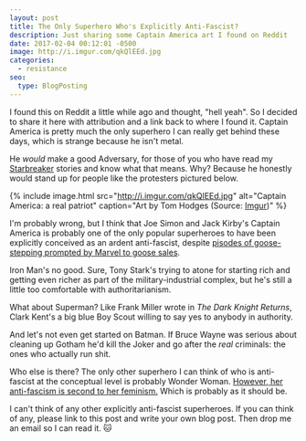 ```yaml
---
layout: post
title: The Only Superhero Who's Explicitly Anti-Fascist?
description: Just sharing some Captain America art I found on Reddit
date: 2017-02-04 00:12:01 -0500
image: http://i.imgur.com/qkQlEEd.jpg
categories: 
  - resistance
seo:
  type: BlogPosting
---
```

I found this on Reddit a little while ago and thought, "hell yeah". So I decided to share it here with attribution and a link back to where I found it. Captain America is pretty much the only superhero I can really get behind these days, which is strange because he isn't metal.

He *would* make a good Adversary, for those of you who have read my [Starbreaker](/stories/starbreaker/) stories and know what that means. Why? Because he honestly would stand up for people like the protesters pictured below.

{% include image.html src="http://i.imgur.com/qkQlEEd.jpg" alt="Captain America: a real patriot" caption="Art by Tom Hodges (Source: [Imgur](http://imgur.com/qkQlEEd))" %}

I'm probably wrong, but I think that Joe Simon and Jack Kirby's Captain America is probably one of the only popular superheroes to have been explicitly conceived as an ardent anti-fascist, despite [pisodes of goose-stepping prompted by Marvel to goose sales](https://www.jacobinmag.com/2016/05/captain-america-fascist-hydra-marvel/).

Iron Man's no good. Sure, Tony Stark's trying to atone for starting rich and getting even richer as part of the military-industrial complex, but he's still a little too comfortable with authoritarianism.

What about Superman? Like Frank Miller wrote in *The Dark Knight Returns*, Clark Kent's a big blue Boy Scout willing to say yes to anybody in authority.

And let's not even get started on Batman. If Bruce Wayne was serious about cleaning up Gotham he'd kill the Joker and go after the *real* criminals: the ones who actually run shit.

Who else is there? The only other superhero I can think of who is anti-fascist at the conceptual level is probably Wonder Woman. [However, her anti-fascism is second to her feminism.](http://www.newyorker.com/magazine/2014/09/22/last-amazon) Which is probably as it should be.

I can't think of any other explicitly anti-fascist superheroes. If you can think of any, please link to this post and write your own blog post. Then drop me an email so I can read it. :cat: